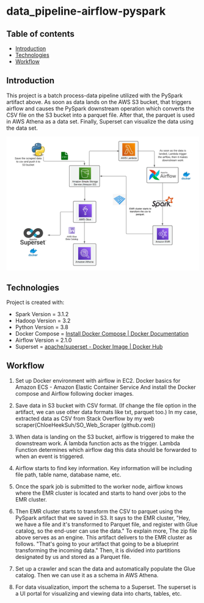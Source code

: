 # data_pipeline-airflow-pyspark

## Table of contents
* [Introduction](#introduction)
* [Technologies](#technologies)
* [Workflow](#workflow)

## Introduction
This project is a batch process-data pipeline utilized with the PySpark artifact above. As soon as data lands on the AWS S3 bucket, that triggers airflow and causes the PySpark downstream operation which converts the CSV file on the S3 bucket into a parquet file. After that, the parquet is used in AWS Athena as a data set. Finally, Superset can visualize the data using the data set.

![DIAGRAM](https://github.com/ChloeHeekSuh/data_pipeline-airflow-pyspark/blob/master/de_midterm_diagram.png?raw=true)
	
## Technologies
Project is created with:
* Spark Version = 3.1.2
* Hadoop Version = 3.2
* Python Version = 3.8
* Docker Compose = [Install Docker Compose | Docker Documentation](https://docs.docker.com/compose/install/)
* Airflow Version = 2.1.0
* Superset = [apache/superset - Docker Image | Docker Hub](https://hub.docker.com/r/apache/superset)
	
## Workflow
1. Set up Docker environment with airflow in EC2.
Docker basics for Amazon ECS - Amazon Elastic Container Service
And install the Docker compose and Airflow following docker images.

2. Save data in S3 bucket with CSV format. (If change the file option in the artifact, we can use other data formats like txt, parquet too.)
In my case, extracted data as CSV from Stack Overflow by my web scraper(ChloeHeekSuh/SO_Web_Scraper (github.com))

3. When data is landing on the S3 bucket, airflow is triggered to make the downstream work. A lambda function acts as the trigger.
Lambda Function determines which airflow dag this data should be forwarded to when an event is triggered.

4. Airflow starts to find key information. Key information will be including file path, table name, database name, etc. 

5. Once the spark job is submitted to the worker node, airflow knows where the EMR cluster is located and starts to hand over jobs to the EMR cluster.

6. Then EMR cluster starts to transform the CSV to parquet using the PySpark artifact that we saved in S3. It says to the EMR cluster, "Hey, we have a file and it's transformed to Parquet file, and register with Glue catalog, so the end-user can use the data." 
To explain more, The zip file above serves as an engine. This artifact delivers to the EMR cluster as follows. "That's going to your artifact that going to be a blueprint transforming the incoming data." Then, it is divided into partitions designated by us and stored as a Parquet file.

7. Set up a crawler and scan the data and automatically populate the Glue catalog. Then we can use it as a schema in AWS Athena.

8. For data visualization, import the schema to a Superset. The superset is a UI portal for visualizing and viewing data into charts, tables, etc. 
